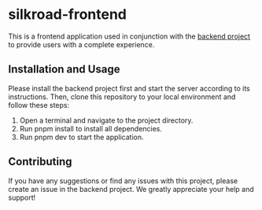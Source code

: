 # silkroad-frontend

This is a frontend application used in conjunction with the [backend project](https://github.com/ZDSJdeJT/silkroad-backend) to provide users with a complete experience.

## Installation and Usage

Please install the backend project first and start the server according to its instructions. Then, clone this repository to your local environment and follow these steps:

1. Open a terminal and navigate to the project directory.
2. Run pnpm install to install all dependencies.
3. Run pnpm dev to start the application.

## Contributing

If you have any suggestions or find any issues with this project, please create an issue in the backend project. We greatly appreciate your help and support!
